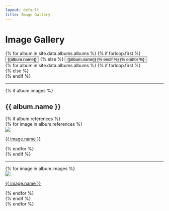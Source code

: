 ```yaml
---
layout: default
title: Image Gallery
---
```

<h1 class="text-center">Image Gallery</h1>
<div class="container">
<nav>
  <div class="nav nav-tabs" id="nav-tab" role="tablist">
      {% for album in site.data.albums.albums %}
        {% if forloop.first  %}
            <button class="nav-link active" id="nav-{{album.name}}-tab" data-bs-toggle="tab" data-bs-target="#nav-{{album.name}}" type="button" role="tab" aria-controls="nav-{{album.name}}" aria-selected="true">{{album.name}}</button>
        {% else %}
            <button class="nav-link" id="nav-{{album.name}}-tab" data-bs-toggle="tab" data-bs-target="#nav-{{album.name}}" type="button" role="tab" aria-controls="nav-{{album.name}}" aria-selected="false">{{album.name}}</utton>
        {% endif %}
      {% endfor %}
  </div>
</nav>
<div class="tab-content" id="nav-tabContent">
        {% for album in site.data.albums.albums %}
            {% if forloop.first  %}
                <div class="tab-pane  fade show active" id="nav-{{album.name}}" role="tabpanel" aria-labelledby="nav-{{album.name}}-tab">
            {% else %}
                <div class="tab-pane fade" id="nav-{{album.name}}" role="tabpanel" aria-labelledby="nav-{{album.name}}-tab">
            {% endif %}
               <hr>
                    {% if album.images %}
                        <h2> {{ album.name }} </h2>
                            {% if album.references %}
                            <div class="row">
                                {% for image in album.references %}
                                <div class="col-md-4">
                                <a href="_site/{{ image.imagePath }}" data-type="image" data-gallery="{{album.name}}-gallery"  class="my-lightbox-toggle container-md">
                                    <div class="card">
                                    <img  src="_site/{{ image.imagePath }}" class="img-fluid img-thumbnail card-img-top"/>
                                      <div class="card-body">
                                        <p class="card-text">{{ image.name }} </p>
                                    </div>
                                    </div>
                                </a>
                                </div>
                            {% endfor %}
                            </div>  
                            {% endif %}
                            <hr>
                            <div class="row">
                            {% for image in album.images %}
                                <div class="col-md-4">
                                <a href="_site/{{ image.imagePath }}" data-type="image" data-gallery="{{album.name}}-gallery"  class="my-lightbox-toggle container-md">
                                      <div class="card">
                                    <img  src="_site/{{ image.imagePath }}" class="img-fluid img-thumbnail card-img-top"/>
                                                       <div class="card-body">
                                        <p class="card-text">{{ image.name }} </p>
                                    </div>
                                  </div>
                                </a>
                                </div>
                            {% endfor %}
                        </div>
                    {% endif %}
                </div>
        {% endfor %}
</div>
